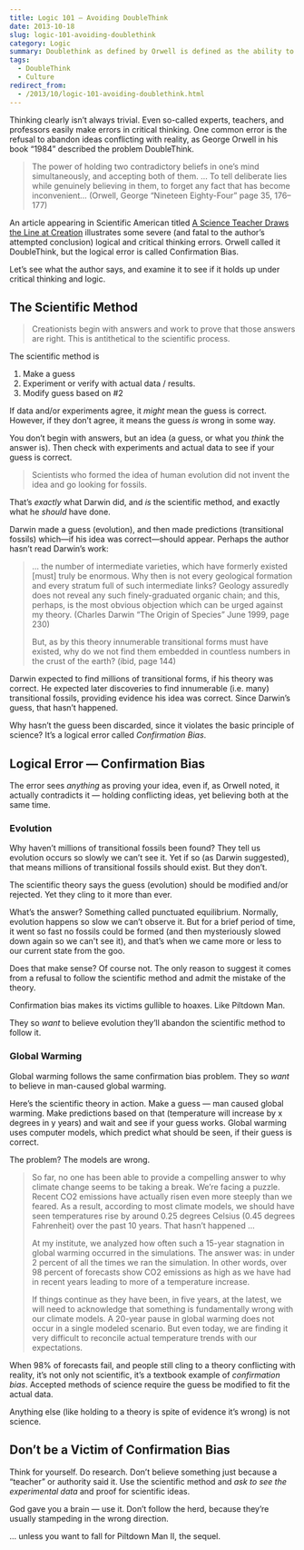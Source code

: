 ```yaml
---
title: Logic 101 — Avoiding DoubleThink
date: 2013-10-18
slug: logic-101-avoiding-doublethink
category: Logic
summary: Doublethink as defined by Orwell is defined as the ability to hold conflicting ideas and accept both of them. As absurd as that sounds, it frequently occurs, and is something to be avoided.
tags: 
  - DoubleThink
  - Culture
redirect_from:
  - /2013/10/logic-101-avoiding-doublethink.html
---
```




Thinking clearly isn’t always trivial. Even so-called experts, teachers,
and professors easily make errors in critical thinking. One common error
is the refusal to abandon ideas conflicting with reality, as George
Orwell in his book “1984” described the problem DoubleThink.

> The power of holding two contradictory beliefs in one’s mind
> simultaneously, and accepting both of them. … To tell deliberate lies
> while genuinely believing in them, to forget any fact that has become
> inconvenient… (Orwell, George “Nineteen Eighty-Four” page 35, 176–177)

An article appearing in Scientific American titled 
[A Science Teacher Draws the Line at Creation](http://www.scientificamerican.com/article.cfm?id=science-teacher-draws-line-creation)
illustrates some severe (and fatal to the author’s attempted conclusion)
logical and critical thinking errors. Orwell called it DoubleThink, but
the logical error is called Confirmation Bias.

Let’s see what the author says, and examine it to see if it holds up
under critical thinking and logic.

The Scientific Method
---------------------

> Creationists begin with answers and work to prove that those answers
> are right. This is antithetical to the scientific process.

The scientific method is

1.  Make a guess
2.  Experiment or verify with actual data / results.
3.  Modify guess based on #2

If data and/or experiments agree, it *might* mean the guess is correct.
However, if they don’t agree, it means the guess *is* wrong in some way.

You don’t begin with answers, but an idea (a guess, or what you *think*
the answer is). Then check with experiments and actual data to see if
your guess is correct.

> Scientists who formed the idea of human evolution did not invent the
> idea and go looking for fossils.

That’s *exactly* what Darwin did, and *is* the scientific method, and
exactly what he *should* have done.

Darwin made a guess (evolution), and then made predictions (transitional
fossils) which—if his idea was correct—should appear. Perhaps the author
hasn’t read Darwin’s work:

> … the number of intermediate varieties, which have formerly existed
> [must] truly be enormous. Why then is not every geological formation
> and every stratum full of such intermediate links? Geology assuredly
> does not reveal any such finely-graduated organic chain; and this,
> perhaps, is the most obvious objection which can be urged against my
> theory. (Charles Darwin “The Origin of Species” June 1999, page 230)
>
> But, as by this theory innumerable transitional forms must have
> existed, why do we not find them embedded in countless numbers in the
> crust of the earth? (ibid, page 144)

Darwin expected to find millions of transitional forms, if his theory
was correct. He expected later discoveries to find innumerable (i.e.
many) transitional fossils, providing evidence his idea was correct.
Since Darwin’s guess, that hasn’t happened.

Why hasn’t the guess been discarded, since it violates the basic
principle of science? It’s a logical error called *Confirmation Bias*.

Logical Error — Confirmation Bias
---------------------------------

The error sees *anything* as proving your idea, even if, as Orwell
noted, it actually contradicts it — holding conflicting ideas, yet
believing both at the same time.

### Evolution

Why haven’t millions of transitional fossils been found? They tell us
evolution occurs so slowly we can’t see it. Yet if so (as Darwin
suggested), that means millions of transitional fossils should exist.
But they don’t.

The scientific theory says the guess (evolution) should be modified
and/or rejected. Yet they cling to it more than ever.

What’s the answer? Something called punctuated equilibrium. Normally,
evolution happens so slow we can’t observe it. But for a brief period of
time, it went so fast no fossils could be formed (and then mysteriously
slowed down again so we can't see it), and that’s when we came more or
less to our current state from the goo.

Does that make sense? Of course not. The only reason to suggest it comes
from a refusal to follow the scientific method and admit the mistake of
the theory.

Confirmation bias makes its victims gullible to hoaxes. Like Piltdown
Man.

They so *want* to believe evolution they’ll abandon the scientific
method to follow it.

### Global Warming

Global warming follows the same confirmation bias problem. They so
*want* to believe in man-caused global warming.

Here’s the scientific theory in action. Make a guess — man caused global
warming. Make predictions based on that (temperature will increase by x
degrees in y years) and wait and see if your guess works. Global warming
uses computer models, which predict what should be seen, if their guess
is correct.

The problem? The models are wrong.

<blockquote cite="http://www.spiegel.de/international/world/interview-hans-von-storch-on-problems-with-climate-change-models-a-906721.html">
<p>So far, no one has been able to provide a compelling answer to why climate change seems to be taking a break. We’re facing a puzzle. Recent CO2 emissions have actually risen even more steeply than we feared. As a result, according to most climate models, we should have seen temperatures rise by around 0.25 degrees Celsius (0.45 degrees Fahrenheit) over the past 10 years. That hasn’t happened …</p>
<p>At my institute, we analyzed how often such a 15-year stagnation in global warming occurred in the simulations. The answer was: in under 2 percent of all the times we ran the simulation. In other words, over 98 percent of forecasts show CO2 emissions as high as we have had in recent years leading to more of a temperature increase.</p>
<p>If things continue as they have been, in five years, at the latest, we will need to acknowledge that something is fundamentally wrong with our climate models. A 20-year pause in global warming does not occur in a single modeled scenario. But even today, we are finding it very difficult to reconcile actual temperature trends with our expectations.</p>
</blockquote>

When 98% of forecasts fail, and people still cling to a theory
conflicting with reality, it’s not only not scientific, it’s a textbook
example of *confirmation bias*. Accepted methods of science require the
guess be modified to fit the actual data.

Anything else (like holding to a theory is spite of evidence it’s wrong)
is not science.

Don’t be a Victim of Confirmation Bias
--------------------------------------

Think for yourself. Do research. Don’t believe something just because a
“teacher” or authority said it. Use the scientific method and *ask to
see the experimental data* and proof for scientific ideas.

God gave you a brain — use it. Don’t follow the herd, because they’re
usually stampeding in the wrong direction.

… unless you want to fall for Piltdown Man II, the sequel.
